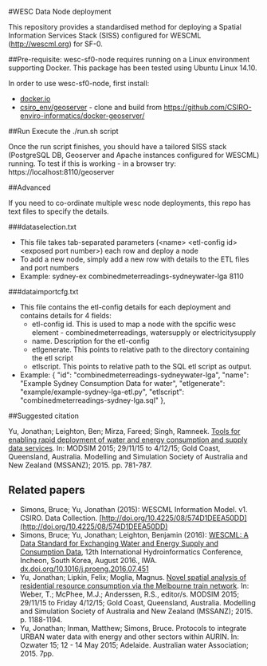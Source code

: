 #WESC Data Node deployment

This repository provides a standardised method for deploying a Spatial Information Services Stack (SISS) configured
for WESCML (http://wescml.org) for SF-0.

##Pre-requisite:
wesc-sf0-node requires running on a Linux environment supporting  Docker. This package has been tested using Ubuntu Linux 14.10.

In order to use wesc-sf0-node, first install:
- [docker.io](http://docker.io)
- [csiro_env/geoserver](https://github.com/CSIRO-enviro-informatics/docker-geoserver/) - clone and build from  https://github.com/CSIRO-enviro-informatics/docker-geoserver/


##Run
Execute the ./run.sh script

Once the run script finishes, you should have a tailored SISS stack (PostgreSQL DB, Geoserver and Apache instances configured
for WESCML) running. 
To test if this is working - in a browser try:
 https://localhost:8110/geoserver


##Advanced

If you need to co-ordinate multiple wesc node deployments, this repo has text files to specify the details.

###dataselection.txt
- This file takes tab-separated parameters (\<name\> \<etl-config id\> \<exposed port number\>)  each row and deploy a node
- To add a new node, simply add a new row with details to the ETL files and port numbers
- Example: 
sydney-ex       combinedmeterreadings-sydneywater-lga   8110


###dataimportcfg.txt
- This file contains the etl-config details for each deployment and contains details for 4 fields:
  * etl-config id. This is used to map a node with the spcific wesc element - combinedmeterreadings, watersupply or electricitysupply
  * name. Description for the etl-config
  * etlgenerate. This points to relative path to the directory containing the etl script
  * etlscript. This points to relative path to the SQL etl script as output.
- Example:
    {
        "id": "combinedmeterreadings-sydneywater-lga",
        "name": "Example Sydney Consumption Data for water",
        "etlgenerate": "example/example-sydney-lga-etl.py",
        "etlscript": "combinedmeterreadings-sydney-lga.sql"
    },


##Suggested citation

Yu, Jonathan; Leighton, Ben; Mirza, Fareed; Singh, Ramneek. [Tools for enabling rapid deployment of water and energy consumption and supply data services](http://www.mssanz.org.au/modsim2015/C8/yu.pdf). In: MODSIM 2015; 29/11/15 to 4/12/15; Gold Coast, Queensland, Australia. Modelling and Simulation Society of Australia and New Zealand (MSSANZ); 2015. pp. 781-787.

## Related papers

- Simons, Bruce; Yu, Jonathan (2015): WESCML Information Model. v1. CSIRO. Data Collection. [http://doi.org/10.4225/08/574D1DEEA50DD](http://doi.org/10.4225/08/574D1DEEA50DD)
- Simons, Bruce; Yu, Jonathan; Leighton, Benjamin (2016): [WESCML: A Data Standard for Exchanging Water and Energy Supply and Consumption Data](http://dx.doi.org/10.1016/j.proeng.2016.07.451), 12th International Hydroinformatics Conference, Incheon, South Korea, August 2016., IWA. [dx.doi.org/10.1016/j.proeng.2016.07.451](http://dx.doi.org/10.1016/j.proeng.2016.07.451)
- Yu, Jonathan; Lipkin, Felix; Moglia, Magnus. [Novel spatial analysis of residential resource consumption via the Melbourne train network](http://www.mssanz.org.au/modsim2015/M4/yu.pdf). In: Weber, T.; McPhee, M.J.; Anderssen, R.S., editor/s. MODSIM 2015; 29/11/15 to Friday 4/12/15; Gold Coast, Queensland, Australia. Modelling and Simulation Society of Australia and New Zealand (MSSANZ); 2015. p. 1188-1194.
- Yu, Jonathan; Inman, Matthew; Simons, Bruce. Protocols to integrate URBAN water data with energy and other sectors within AURIN. In: Ozwater 15; 12 - 14 May 2015; Adelaide. Australian water Association; 2015. 7pp.
